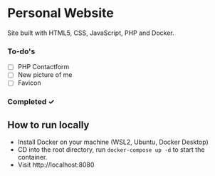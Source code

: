 # Personal Website

Site built with HTML5, CSS, JavaScript, PHP and Docker.

### To-do's
- [ ] PHP Contactform
- [ ] New picture of me
- [ ] Favicon

### Completed ✓ 

## How to run locally

- Install Docker on your machine (WSL2, Ubuntu, Docker Desktop)
- CD into the root directory, run `docker-compose up -d` to start the container.
- Visit http://localhost:8080
